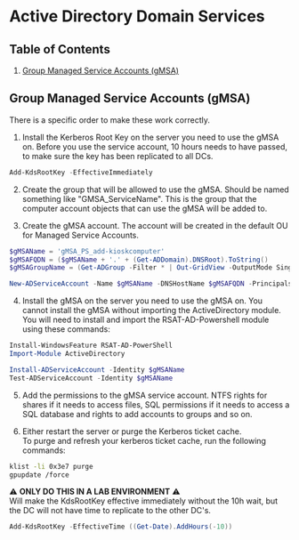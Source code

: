 # Active Directory Domain Services

## Table of Contents <!-- omit in toc -->

1. [Group Managed Service Accounts (gMSA)](#group-managed-service-accounts-gmsa)

## Group Managed Service Accounts (gMSA)

There is a specific order to make these work correctly.

1. Install the Kerberos Root Key on the server you need to use the gMSA on. Before you use the service account, 10 hours needs to have passed, to make sure the key has been replicated to all DCs.

```powershell
Add-KdsRootKey -EffectiveImmediately
```

2. Create the group that will be allowed to use the gMSA. Should be named something like "GMSA_ServiceName". This is the group that the computer account objects that can use the gMSA will be added to.

3. Create the gMSA account. The account will be created in the default OU for Managed Service Accounts.

```powershell
$gMSAName = 'gMSA_PS_add-kioskcomputer'
$gMSAFQDN = ($gMSAName + '.' + (Get-ADDomain).DNSRoot).ToString()
$gMSAGroupName = (Get-ADGroup -Filter * | Out-GridView -OutputMode Single -Title 'Select the group that will be allowed to use the gMSA').Name

New-ADServiceAccount -Name $gMSAName -DNSHostName $gMSAFQDN -PrincipalsAllowedToRetrieveManagedPassword $gMSAGroupName ManagedPasswordIntervalInDays 30
```

4. Install the gMSA on the server you need to use the gMSA on. You cannot install the gMSA without importing the ActiveDirectory module. You will need to install and import the RSAT-AD-Powershell module using these commands:

```powershell
Install-WindowsFeature RSAT-AD-PowerShell
Import-Module ActiveDirectory

Install-ADServiceAccount -Identity $gMSAName
Test-ADServiceAccount -Identity $gMSAName
```

5. Add the permissions to the gMSA service account. NTFS rights for shares if it needs to access files, SQL permissions if it needs to access a SQL database and rights to add accounts to groups and so on.

6. Either restart the server or purge the Kerberos ticket cache.  
   To purge and refresh your kerberos ticket cache, run the following commands:

```bash
klist -li 0x3e7 purge
gpupdate /force
```

:warning: **ONLY DO THIS IN A LAB ENVIRONMENT** :warning:  
Will make the KdsRootKey effective immediately without the 10h wait, but the DC will not have time to replicate to the other DC's.

```powershell
Add-KdsRootKey -EffectiveTime ((Get-Date).AddHours(-10))
```
